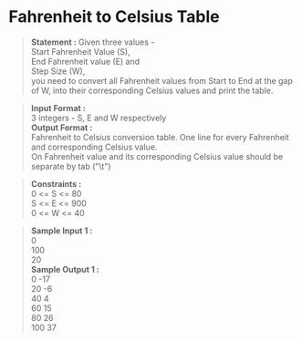 # Fahrenheit to Celsius Table

>__Statement :__ Given three values -<br> Start Fahrenheit Value (S), <br>End Fahrenheit value (E) and <br>Step Size (W), <br>you need to convert all Fahrenheit values from Start to End at the gap of W, into their corresponding Celsius values and print the table.

>__Input Format :__<br>
3 integers - S, E and W respectively<br> 
__Output Format :__<br>
Fahrenheit to Celsius conversion table. One line for every Fahrenheit and corresponding Celsius value.<br> On Fahrenheit value and its corresponding Celsius value should be separate by tab ("\t")

>__Constraints :__<br>
0 <= S <= 80<br>
S <= E <=  900<br>
0 <= W <= 40 

>__Sample Input 1 :__<br>
0 <br>
100 <br>
20<br>
__Sample Output 1 :__<br>
0   -17<br>
20  -6<br>
40  4<br>
60  15<br>
80  26<br>
100 37
